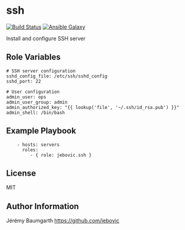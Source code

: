 ssh
===

[![Build Status](https://travis-ci.org/jebovic/ansible-ssh.svg?branch=master)](https://travis-ci.org/jebovic/ansible-ssh) [![Ansible Galaxy](https://img.shields.io/badge/galaxy-jebovic.ssh-blue.svg?style=flat)](https://galaxy.ansible.com/jebovic/ssh)

Install and configure SSH server

Role Variables
--------------

```
# SSH server configuration
sshd_config_file: /etc/ssh/sshd_config
sshd_port: 22

# User configuration
admin_user: ops
admin_user_group: admin
admin_authorized_key: "{{ lookup('file', '~/.ssh/id_rsa.pub') }}"
admin_shell: /bin/bash
```

Example Playbook
----------------

```
    - hosts: servers
      roles:
         - { role: jebovic.ssh }
```

License
-------

MIT

Author Information
------------------

Jérémy Baumgarth https://github.com/jebovic
